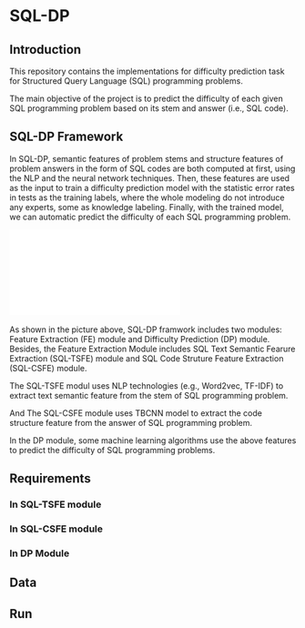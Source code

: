 # SQL-DP
## Introduction
This repository contains the implementations for difficulty prediction task for Structured Query Language (SQL) programming problems.

The main objective of the project is to predict the difficulty of each given SQL programming problem based on its stem and answer (i.e., SQL code).

## SQL-DP Framework
In SQL-DP, semantic features of problem stems and structure features of problem answers in the form of SQL codes are both computed at first, using the NLP and the neural network techniques. Then, these features are used as the input to train a difficulty prediction model with the statistic error rates in tests as the training labels, where the whole modeling do not introduce any experts, some as knowledge labeling. Finally, with the trained model, we can automatic predict the difficulty of each SQL programming problem.

![contents](./images/framework.pdf)

As shown in the picture above, SQL-DP framwork includes two modules: Feature Extraction (FE) module and Difficulty Prediction (DP) module. Besides, the Feature Extraction Module includes SQL Text Semantic Fearure Extraction (SQL-TSFE) module and SQL Code Struture Feature Extraction (SQL-CSFE) module.

The SQL-TSFE modul uses NLP technologies (e.g., Word2vec, TF-IDF) to extract text semantic feature from the stem of SQL programming problem.

And The SQL-CSFE module uses TBCNN model to extract the code structure feature from the answer of SQL programming problem.

In the DP module, some machine learning algorithms use the above features to predict the difficulty of SQL programming problems.

## Requirements
### In SQL-TSFE module


### In SQL-CSFE module


### In DP Module


## 

## Data

## Run
